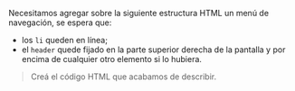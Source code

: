 Necesitamos agregar sobre la siguiente estructura HTML un menú de navegación, se espera que:

* los `li` queden en línea;
* el `header` quede fijado en la parte superior derecha de la pantalla y por encima de cualquier otro elemento si lo hubiera.

> Creá el código HTML que acabamos de describir.
